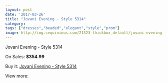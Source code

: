 ```yaml
---
layout: post
date: '2017-03-26'
title: "Jovani Evening - Style 5314"
category: 
tags: ["dresses","beaded","elegant","style","prom"]
image: http://img.sequinious.com/21323-thickbox_default/jovani-evening-style-5314.jpg
---
```

Jovani Evening - Style 5314

On Sales: **$354.99**
<a href="https://www.sequinious.com/9526-jovani-evening-style-5314.html"><amp-img layout="responsive" width="600" height="600" src="//img.sequinious.com/21323-thickbox_default/jovani-evening-style-5314.jpg" alt="Jovani Evening - Style 5314 0" /></a>
<a href="https://www.sequinious.com/9526-jovani-evening-style-5314.html"><amp-img layout="responsive" width="600" height="600" src="//img.sequinious.com/21325-thickbox_default/jovani-evening-style-5314.jpg" alt="Jovani Evening - Style 5314 1" /></a>
<a href="https://www.sequinious.com/9526-jovani-evening-style-5314.html"><amp-img layout="responsive" width="600" height="600" src="//img.sequinious.com/21324-thickbox_default/jovani-evening-style-5314.jpg" alt="Jovani Evening - Style 5314 2" /></a>

Buy it: [Jovani Evening - Style 5314](https://www.sequinious.com/9526-jovani-evening-style-5314.html "Jovani Evening - Style 5314")

View more: [](https://www.sequinious.com/- "")